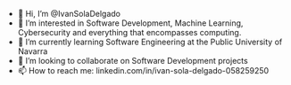 - 👋 Hi, I’m @IvanSolaDelgado
- 👀 I’m interested in Software Development, Machine Learning, Cybersecurity and everything that encompasses computing.
- 🌱 I’m currently learning Software Engineering at the Public University of Navarra
- 💞️ I’m looking to collaborate on Software Development projects
- 📫 How to reach me: linkedin.com/in/ivan-sola-delgado-058259250

<!---
IvanSolaDelgado/IvanSolaDelgado is a ✨ special ✨ repository because its `README.md` (this file) appears on your GitHub profile.
You can click the Preview link to take a look at your changes.
--->
